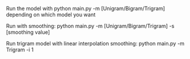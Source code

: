 Run the model with python main.py -m [Unigram/Bigram/Trigram] depending on which model you want

Run with smoothing: python main.py -m [Unigram/Bigram/Trigram] -s [smoothing value]

Run trigram model with linear interpolation smoothing: python main.py -m Trigram -i 1
